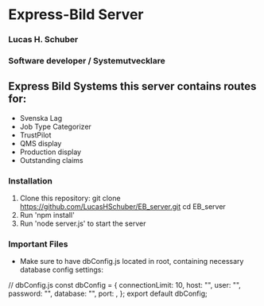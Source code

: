 # Express-Bild Server
### Lucas H. Schuber
### Software developer / Systemutvecklare


## Express Bild Systems this server contains routes for:
- Svenska Lag
- Job Type Categorizer
- TrustPilot
- QMS display
- Production display
- Outstanding claims

### Installation
1. Clone this repository:
   git clone https://github.com/LucasHSchuber/EB_server.git
   cd EB_server
2. Run 'npm install'
3. Run 'node server.js' to start the server


### Important Files
- Make sure to have dbConfig.js located in root, containing necessary database config settings:

// dbConfig.js
const dbConfig = {
    connectionLimit: 10,
    host: "",
    user: "",
    password: "",
    database: "",
    port: ,
  };
  export default dbConfig;
  
